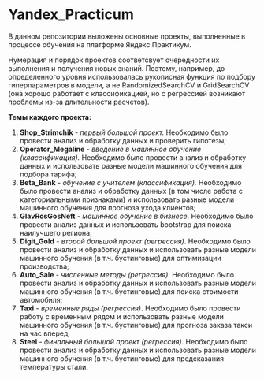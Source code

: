 # Yandex_Practicum
В данном репозитории выложены основные проекты, выполненные в процессе обучения на платформе Яндекс.Практикум. 

Нумерация и порядок проектов соответсвует очередности их выполнения и получения новых знаний. Поэтому, например, до определенного уровня использовалась рукописная функция по подбору гиперпараметров в модели, а не RandomizedSearchCV и GridSearchCV (она хорошо работает с классификацией, но с регрессией возникают проблемы из-за длительности расчетов).

**Темы каждого проекта:**
1. **Shop_Strimchik** - *первый большой проект.* Необходимо было провести анализ и обработку данных и проверить гипотезы;
2. **Operator_Megaline** - *введение в машинное обучение (классификация).* Необходимо было провести анализ и обработку данных и использовать разные модели машинного обучения для подбора тарифа;
3. **Beta_Bank** - *обучение с учителем (классификация).* Необходимо было провести анализ и обработку данных (в том числе работа с категориальными признаками) и использовать разные модели машинного обучения для прогноза ухода клиентов;
4. **GlavRosGosNeft** - *машинное обучение в бизнесе*. Необходимо было провести анализ данных и использовать bootstrap для поиска наилучшего региона;
5. **Digit_Gold** - *второй большой проект (регрессия)*. Необходимо было провести анализ и обработку данных и использовать разные модели машинного обучения (в т.ч. бустинговые) для оптимизации производства;
6. **Auto_Sale** - *численные методы (регрессия)*. Необходимо было провести анализ и обработку данных и использовать разные модели машинного обучения (в т.ч. бустинговые) для поиска стоимости автомобиля;
7. **Taxi** - *временные ряды (регрессия)*. Необходимо было провести работу с временным рядом и использовать разные модели машинного обучения (в т.ч. бустинговые) для прогноза заказа такси на час вперед;
8. **Steel** - *финальный большой проект (регрессия)*. Необходимо было провести анализ и обработку данных и использовать разные модели машинного обучения (в т.ч. бустинговые) для предсказания температуры стали.
